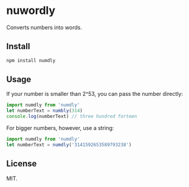 # nuwordly

Converts numbers into words.

## Install

```bash
npm install numdly
```

## Usage

If your number is smaller than 2^53, you can pass the number directly:

```js
import numdly from 'numdly'
let numberText = numbly(314)
console.log(numberText) // three hundred forteen
```

For bigger numbers, however, use a string:

```js
import numdly from 'numdly'
let numberText = numdly('3141592653589793238')
```

## License

MIT.